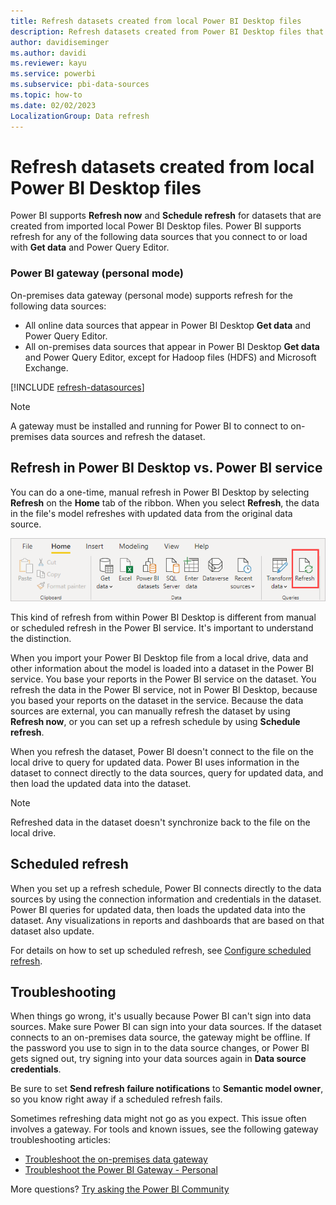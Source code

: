 ```yaml
---
title: Refresh datasets created from local Power BI Desktop files
description: Refresh datasets created from Power BI Desktop files that are imported from a local drive.
author: davidiseminger
ms.author: davidi
ms.reviewer: kayu
ms.service: powerbi
ms.subservice: pbi-data-sources
ms.topic: how-to
ms.date: 02/02/2023
LocalizationGroup: Data refresh
---
```

# Refresh datasets created from local Power BI Desktop files

Power BI supports **Refresh now** and **Schedule refresh** for datasets that are created from imported local Power BI Desktop files. Power BI supports refresh for any of the following data sources that you connect to or load with **Get data** and Power Query Editor.

### Power BI gateway (personal mode)

On-premises data gateway (personal mode) supports refresh for the following data sources:

- All online data sources that appear in Power BI Desktop **Get data** and Power Query Editor.
- All on-premises data sources that appear in Power BI Desktop **Get data** and Power Query Editor, except for Hadoop files (HDFS) and Microsoft Exchange.

<!-- Refresh Data sources-->
[!INCLUDE [refresh-datasources](../includes/refresh-datasources.md)]

> [!NOTE]
> A gateway must be installed and running for Power BI to connect to on-premises data sources and refresh the dataset.

## Refresh in Power BI Desktop vs. Power BI service

You can do a one-time, manual refresh in Power BI Desktop by selecting **Refresh** on the **Home** tab of the ribbon. When you select **Refresh**, the data in the file's model refreshes with updated data from the original data source.

![Screenshot that shows Refresh on the Power BI Desktop ribbon.](media/refresh-desktop-file-local-drive/pbix-refresh.png)

This kind of refresh from within Power BI Desktop is different from manual or scheduled refresh in the Power BI service. It's important to understand the distinction.

When you import your Power BI Desktop file from a local drive, data and other information about the model is loaded into a dataset in the Power BI service. You base your reports in the Power BI service on the dataset. You refresh the data in the Power BI service, not in Power BI Desktop, because you based your reports on the dataset in the service. Because the data sources are external, you can manually refresh the dataset by using **Refresh now**, or you can set up a refresh schedule by using **Schedule refresh**.

When you refresh the dataset, Power BI doesn't connect to the file on the local drive to query for updated data. Power BI uses information in the dataset to connect directly to the data sources, query for updated data, and then load the updated data into the dataset.

> [!NOTE]
> Refreshed data in the dataset doesn't synchronize back to the file on the local drive.

## Scheduled refresh

When you set up a refresh schedule, Power BI connects directly to the data sources by using the connection information and credentials in the dataset. Power BI queries for updated data, then loads the updated data into the dataset. Any visualizations in reports and dashboards that are based on that dataset also update.

For details on how to set up scheduled refresh, see [Configure scheduled refresh](refresh-scheduled-refresh.md).

## Troubleshooting

When things go wrong, it's usually because Power BI can't sign into data sources. Make sure Power BI can sign into your data sources. If the dataset connects to an on-premises data source, the gateway might be offline. If the password you use to sign in to the data source changes, or Power BI gets signed out, try signing into your data sources again in **Data source credentials**.

Be sure to set **Send refresh failure notifications** to **Semantic model owner**, so you know right away if a scheduled refresh fails.

Sometimes refreshing data might not go as you expect. This issue often involves a gateway. For tools and known issues, see the following gateway troubleshooting articles:

- [Troubleshoot the on-premises data gateway](service-gateway-onprem-tshoot.md)
- [Troubleshoot the Power BI Gateway - Personal](service-admin-troubleshooting-power-bi-personal-gateway.md)

More questions? [Try asking the Power BI Community](https://community.powerbi.com/)
